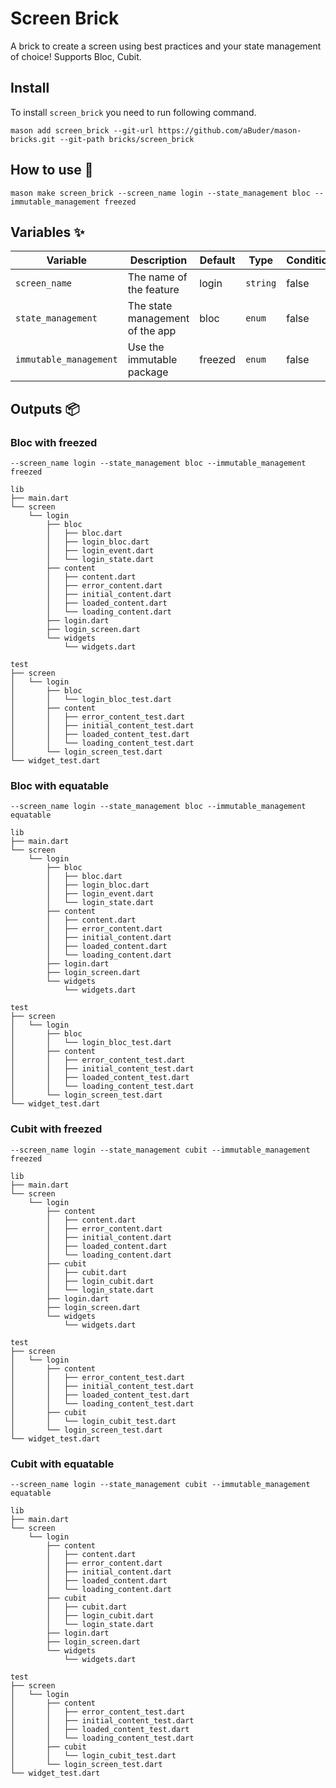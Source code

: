 # Screen Brick

A brick to create a screen using best practices and your state management of choice! Supports Bloc, Cubit.


## Install 

To install `screen_brick` you need to run following command.

```
mason add screen_brick --git-url https://github.com/aBuder/mason-bricks.git --git-path bricks/screen_brick
```

## How to use 🚀

```
mason make screen_brick --screen_name login --state_management bloc --immutable_management freezed
```

## Variables ✨

| Variable           | Description                     | Default | Type      | Conditional | When             |
| ------------------ | ------------------------------- | ------- | --------- | ----------- | ---------------- |
| `screen_name`      | The name of the feature         | login   | `string`  | false       | N/A              |
| `state_management` | The state management of the app | bloc    | `enum`    | false       | N/A              |
| `immutable_management`    | Use the immutable package       | freezed    | `enum` | false        | Using freezed/equatable |

## Outputs 📦

### Bloc with freezed

`--screen_name login --state_management bloc --immutable_management freezed`

```
lib
├── main.dart
└── screen
    └── login
        ├── bloc
        │   ├── bloc.dart
        │   ├── login_bloc.dart
        │   ├── login_event.dart
        │   └── login_state.dart
        ├── content
        │   ├── content.dart
        │   ├── error_content.dart
        │   ├── initial_content.dart
        │   ├── loaded_content.dart
        │   └── loading_content.dart
        ├── login.dart
        ├── login_screen.dart
        └── widgets
            └── widgets.dart

test
├── screen
│   └── login
│       ├── bloc
│       │   └── login_bloc_test.dart
│       ├── content
│       │   ├── error_content_test.dart
│       │   ├── initial_content_test.dart
│       │   ├── loaded_content_test.dart
│       │   └── loading_content_test.dart
│       └── login_screen_test.dart
└── widget_test.dart      
```

### Bloc with equatable
`--screen_name login --state_management bloc --immutable_management equatable`

```
lib
├── main.dart
└── screen
    └── login
        ├── bloc
        │   ├── bloc.dart
        │   ├── login_bloc.dart
        │   ├── login_event.dart
        │   └── login_state.dart
        ├── content
        │   ├── content.dart
        │   ├── error_content.dart
        │   ├── initial_content.dart
        │   ├── loaded_content.dart
        │   └── loading_content.dart
        ├── login.dart
        ├── login_screen.dart
        └── widgets
            └── widgets.dart

test
├── screen
│   └── login
│       ├── bloc
│       │   └── login_bloc_test.dart
│       ├── content
│       │   ├── error_content_test.dart
│       │   ├── initial_content_test.dart
│       │   ├── loaded_content_test.dart
│       │   └── loading_content_test.dart
│       └── login_screen_test.dart
└── widget_test.dart
```

### Cubit with freezed

`--screen_name login --state_management cubit --immutable_management freezed`

```
lib
├── main.dart
└── screen
    └── login
        ├── content
        │   ├── content.dart
        │   ├── error_content.dart
        │   ├── initial_content.dart
        │   ├── loaded_content.dart
        │   └── loading_content.dart
        ├── cubit
        │   ├── cubit.dart
        │   ├── login_cubit.dart
        │   └── login_state.dart
        ├── login.dart
        ├── login_screen.dart
        └── widgets
            └── widgets.dart

test
├── screen
│   └── login
│       ├── content
│       │   ├── error_content_test.dart
│       │   ├── initial_content_test.dart
│       │   ├── loaded_content_test.dart
│       │   └── loading_content_test.dart
│       ├── cubit
│       │   └── login_cubit_test.dart
│       └── login_screen_test.dart
└── widget_test.dart      
```

### Cubit with equatable
`--screen_name login --state_management cubit --immutable_management equatable`

```
lib
├── main.dart
└── screen
    └── login
        ├── content
        │   ├── content.dart
        │   ├── error_content.dart
        │   ├── initial_content.dart
        │   ├── loaded_content.dart
        │   └── loading_content.dart
        ├── cubit
        │   ├── cubit.dart
        │   ├── login_cubit.dart
        │   └── login_state.dart
        ├── login.dart
        ├── login_screen.dart
        └── widgets
            └── widgets.dart

test
├── screen
│   └── login
│       ├── content
│       │   ├── error_content_test.dart
│       │   ├── initial_content_test.dart
│       │   ├── loaded_content_test.dart
│       │   └── loading_content_test.dart
│       ├── cubit
│       │   └── login_cubit_test.dart
│       └── login_screen_test.dart
└── widget_test.dart
```